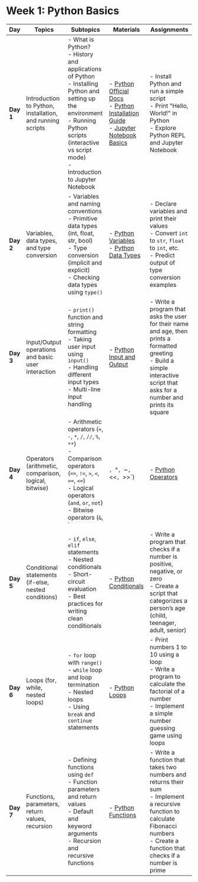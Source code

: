 # Week 1: Python Basics

| Day  | Topics | Subtopics | Materials | Assignments |
|------|--------|-----------|-----------|-------------|
| **Day 1** | Introduction to Python, installation, and running scripts | - What is Python? <br> - History and applications of Python <br> - Installing Python and setting up the environment <br> - Running Python scripts (interactive vs script mode) <br> - Introduction to Jupyter Notebook | - [Python Official Docs](https://docs.python.org/3/) <br> - [Python Installation Guide](https://realpython.com/installing-python/) <br> - [Jupyter Notebook Basics](https://jupyter-notebook.readthedocs.io/en/stable/notebook.html) | - Install Python and run a simple script <br> - Print "Hello, World!" in Python <br> - Explore Python REPL and Jupyter Notebook |
| **Day 2** | Variables, data types, and type conversion | - Variables and naming conventions <br> - Primitive data types (int, float, str, bool) <br> - Type conversion (implicit and explicit) <br> - Checking data types using `type()` | - [Python Variables](https://www.w3schools.com/python/python_variables.asp) <br> - [Python Data Types](https://realpython.com/python-data-types/) | - Declare variables and print their values <br> - Convert `int` to `str`, `float` to `int`, etc. <br> - Predict output of type conversion examples |
| **Day 3** | Input/Output operations and basic user interaction | - `print()` function and string formatting <br> - Taking user input using `input()` <br> - Handling different input types <br> - Multi-line input handling | - [Python Input and Output](https://realpython.com/python-input-output/) | - Write a program that asks the user for their name and age, then prints a formatted greeting <br> - Build a simple interactive script that asks for a number and prints its square |
| **Day 4** | Operators (arithmetic, comparison, logical, bitwise) | - Arithmetic operators (`+`, `-`, `*`, `/`, `//`, `%`, `**`) <br> - Comparison operators (`==`, `!=`, `>`, `<`, `>=`, `<=`) <br> - Logical operators (`and`, `or`, `not`) <br> - Bitwise operators (`&`, `|`, `^`, `~`, `<<`, `>>`) | - [Python Operators](https://www.programiz.com/python-programming/operators) | - Implement a calculator using arithmetic operators <br> - Create expressions using logical and comparison operators <br> - Write bitwise operations and predict outputs |
| **Day 5** | Conditional statements (if-else, nested conditions) | - `if`, `else`, `elif` statements <br> - Nested conditionals <br> - Short-circuit evaluation <br> - Best practices for writing clean conditionals | - [Python Conditionals](https://realpython.com/python-conditional-statements/) | - Write a program that checks if a number is positive, negative, or zero <br> - Create a script that categorizes a person’s age (child, teenager, adult, senior) |
| **Day 6** | Loops (for, while, nested loops) | - `for` loop with `range()` <br> - `while` loop and loop termination <br> - Nested loops <br> - Using `break` and `continue` statements | - [Python Loops](https://realpython.com/python-loops/) | - Print numbers 1 to 10 using a loop <br> - Write a program to calculate the factorial of a number <br> - Implement a simple number guessing game using loops |
| **Day 7** | Functions, parameters, return values, recursion | - Defining functions using `def` <br> - Function parameters and return values <br> - Default and keyword arguments <br> - Recursion and recursive functions | - [Python Functions](https://realpython.com/defining-your-own-python-function/) | - Write a function that takes two numbers and returns their sum <br> - Implement a recursive function to calculate Fibonacci numbers <br> - Create a function that checks if a number is prime |




